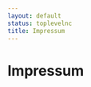 ```yaml
---
layout: default
status: toplevelnc
title: Impressum
---
```

<div style="display:none">t6</div>

# Impressum



